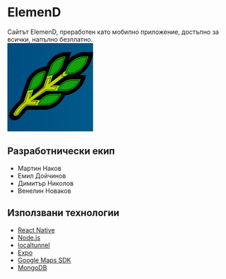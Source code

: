 # ElemenD
Сайтът ElemenD, преработен като мобилно приложение, достъпно за всички, напълно безплатно.<br>
![logo](https://github.com/generot/ElemenD/blob/main/assets/emicon.png)

## Разработнически екип
  - Мартин Наков<br>
  - Емил Дойчинов<br>
  - Димитър Николов<br>
  - Венелин Новаков<br>

## Използвани технологии
  - [React Native](https://reactnative.dev/)<br>
  - [Node.js](https://nodejs.org/en/)<br>
  - [localtunnel](https://github.com/localtunnel/localtunnel)<br>
  - [Expo](https://expo.io/)<br>
  - [Google Maps SDK](https://console.cloud.google.com/apis/library/maps-android-backend.googleapis.com?id=01d8f5af-dc9a-4b12-af6f-37029d8e3e71&project=analog-codex-283407)<br>
  - [MongoDB](https://www.mongodb.com/)<br>
